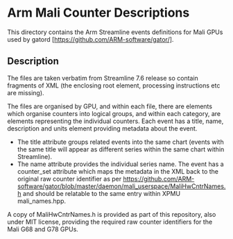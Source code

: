 Arm Mali Counter Descriptions
=============================

This directory contains the Arm Streamline events definitions for Mali GPUs used by gatord [https://github.com/ARM-software/gator/].

Description
-----------

The files are taken verbatim from Streamline 7.6 release so contain fragments of XML (the enclosing root element, processing instructions etc are missing). 

The files are organised by GPU, and within each file, there are <category> elements which organise counters into logical groups, and within each category, are
<event> elements representing the individual counters. Each event has a title, name, description and units element providing metadata about the event.
* The title attribute groups related events into the same chart (events with the same title will appear as different series within the same chart within 
Streamline).
* The name attribute provides the individual series name.
The event has a counter_set attribute which maps the metadata in the XML back to the original raw counter identifier as per 
https://github.com/ARM-software/gator/blob/master/daemon/mali_userspace/MaliHwCntrNames.h and should be relatable to the same entry within XPMU mali_names.hpp.

A copy of MaliHwCntrNames.h is provided as part of this repository, also under MIT license, providing the required raw counter identifiers for the Mali G68 
and G78 GPUs.

